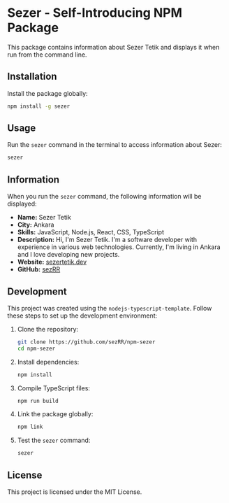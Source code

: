 # Sezer - Self-Introducing NPM Package

This package contains information about Sezer Tetik and displays it when run from the command line.

## Installation

Install the package globally:

```bash
npm install -g sezer
```

## Usage

Run the `sezer` command in the terminal to access information about Sezer:

```bash
sezer
```

## Information

When you run the `sezer` command, the following information will be displayed:

- **Name:** Sezer Tetik
- **City:** Ankara
- **Skills:** JavaScript, Node.js, React, CSS, TypeScript
- **Description:** Hi, I'm Sezer Tetik. I'm a software developer with experience in various web technologies. Currently, I'm living in Ankara and I love developing new projects.
- **Website:** [sezertetik.dev](https://sezertetik.dev)
- **GitHub:** [sezRR](https://github.com/sezRR)

## Development

This project was created using the `nodejs-typescript-template`. Follow these steps to set up the development environment:

1. Clone the repository:

   ```bash
   git clone https://github.com/sezRR/npm-sezer
   cd npm-sezer
   ```

2. Install dependencies:

   ```bash
   npm install
   ```

3. Compile TypeScript files:

   ```bash
   npm run build
   ```

4. Link the package globally:

   ```bash
   npm link
   ```

5. Test the `sezer` command:
   ```bash
   sezer
   ```

## License

This project is licensed under the MIT License.
